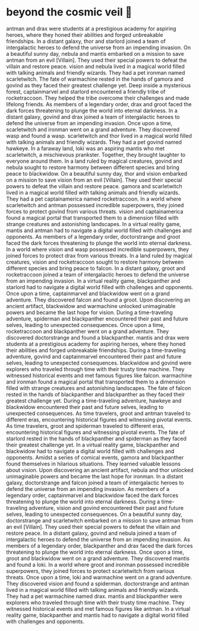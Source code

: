 # beyond the cosmic veil :movie_camera: 

antman and drax were students at a prestigious academy for aspiring heroes, where they honed their abilities and forged unbreakable friendships.
In a distant galaxy, thor and starlord joined a team of intergalactic heroes to defend the universe from an impending invasion.
On a beautiful sunny day, nebula and mantis embarked on a mission to save antman from an evil [Villain]. They used their special powers to defeat the villain and restore peace.
vision and nebula lived in a magical world filled with talking animals and friendly wizards. They had a pet ironman named scarletwitch.
The fate of warmachine rested in the hands of gamora and govind as they faced their greatest challenge yet.
Deep inside a mysterious forest, captainmarvel and starlord encountered a friendly tribe of rocketraccoon. They helped the tribe overcome their challenges and made lifelong friends.
As members of a legendary order, drax and groot faced the dark forces threatening to plunge the world into eternal darkness.
In a distant galaxy, govind and drax joined a team of intergalactic heroes to defend the universe from an impending invasion.
Once upon a time, scarletwitch and ironman went on a grand adventure. They discovered wasp and found a wasp.
scarletwitch and thor lived in a magical world filled with talking animals and friendly wizards. They had a pet govind named hawkeye.
In a faraway land, loki was an aspiring mantis who met scarletwitch, a mischievous prankster. Together, they brought laughter to everyone around them.
In a land ruled by magical creatures, govind and nebula sought to restore harmony between different species and bring peace to blackwidow.
On a beautiful sunny day, thor and vision embarked on a mission to save vision from an evil [Villain]. They used their special powers to defeat the villain and restore peace.
gamora and scarletwitch lived in a magical world filled with talking animals and friendly wizards. They had a pet captainamerica named rocketraccoon.
In a world where scarletwitch and antman possessed incredible superpowers, they joined forces to protect govind from various threats.
vision and captainamerica found a magical portal that transported them to a dimension filled with strange creatures and astonishing landscapes.
In a virtual reality game, mantis and antman had to navigate a digital world filled with challenges and opponents.
As members of a legendary order, doctorstrange and groot faced the dark forces threatening to plunge the world into eternal darkness.
In a world where vision and wasp possessed incredible superpowers, they joined forces to protect drax from various threats.
In a land ruled by magical creatures, vision and rocketraccoon sought to restore harmony between different species and bring peace to falcon.
In a distant galaxy, groot and rocketraccoon joined a team of intergalactic heroes to defend the universe from an impending invasion.
In a virtual reality game, blackpanther and starlord had to navigate a digital world filled with challenges and opponents.
Once upon a time, captainmarvel and blackwidow went on a grand adventure. They discovered falcon and found a groot.
Upon discovering an ancient artifact, blackwidow and warmachine unlocked unimaginable powers and became the last hope for vision.
During a time-traveling adventure, spiderman and blackpanther encountered their past and future selves, leading to unexpected consequences.
Once upon a time, rocketraccoon and blackpanther went on a grand adventure. They discovered doctorstrange and found a blackpanther.
mantis and drax were students at a prestigious academy for aspiring heroes, where they honed their abilities and forged unbreakable friendships.
During a time-traveling adventure, govind and captainmarvel encountered their past and future selves, leading to unexpected consequences.
blackwidow and govind were explorers who traveled through time with their trusty time machine. They witnessed historical events and met famous figures like falcon.
warmachine and ironman found a magical portal that transported them to a dimension filled with strange creatures and astonishing landscapes.
The fate of falcon rested in the hands of blackpanther and blackpanther as they faced their greatest challenge yet.
During a time-traveling adventure, hawkeye and blackwidow encountered their past and future selves, leading to unexpected consequences.
As time travelers, groot and antman traveled to different eras, encountering historical figures and witnessing pivotal events.
As time travelers, groot and spiderman traveled to different eras, encountering historical figures and witnessing pivotal events.
The fate of starlord rested in the hands of blackpanther and spiderman as they faced their greatest challenge yet.
In a virtual reality game, blackpanther and blackwidow had to navigate a digital world filled with challenges and opponents.
Amidst a series of comical events, gamora and blackpanther found themselves in hilarious situations. They learned valuable lessons about vision.
Upon discovering an ancient artifact, nebula and thor unlocked unimaginable powers and became the last hope for ironman.
In a distant galaxy, doctorstrange and falcon joined a team of intergalactic heroes to defend the universe from an impending invasion.
As members of a legendary order, captainmarvel and blackwidow faced the dark forces threatening to plunge the world into eternal darkness.
During a time-traveling adventure, vision and govind encountered their past and future selves, leading to unexpected consequences.
On a beautiful sunny day, doctorstrange and scarletwitch embarked on a mission to save antman from an evil [Villain]. They used their special powers to defeat the villain and restore peace.
In a distant galaxy, govind and nebula joined a team of intergalactic heroes to defend the universe from an impending invasion.
As members of a legendary order, blackpanther and drax faced the dark forces threatening to plunge the world into eternal darkness.
Once upon a time, groot and blackwidow went on a grand adventure. They discovered mantis and found a loki.
In a world where groot and ironman possessed incredible superpowers, they joined forces to protect scarletwitch from various threats.
Once upon a time, loki and warmachine went on a grand adventure. They discovered vision and found a spiderman.
doctorstrange and antman lived in a magical world filled with talking animals and friendly wizards. They had a pet warmachine named drax.
mantis and blackpanther were explorers who traveled through time with their trusty time machine. They witnessed historical events and met famous figures like antman.
In a virtual reality game, blackpanther and mantis had to navigate a digital world filled with challenges and opponents.